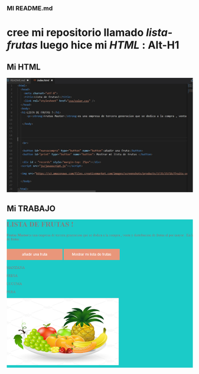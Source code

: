 ### MI README.md
cree mi repositorio llamado *lista-frutas*
luego hice mi *HTML* :
Alt-H1
===================================

## Mi HTML
![Alt-Text](IMG/imghtml.png)

## Mi TRABAJO
![Alt-text](IMG/img.png)

 




